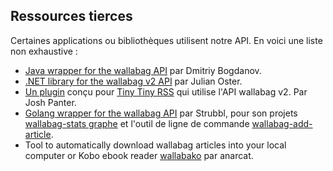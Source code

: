 
Ressources tierces
------------------

Certaines applications ou bibliothèques utilisent notre API. En voici
une liste non exhaustive :

-   [Java wrapper for the wallabag
    API](https://github.com/di72nn/wallabag-api-wrapper) par Dmitriy
    Bogdanov.
-   [.NET library for the wallabag v2
    API](https://github.com/jlnostr/wallabag-api) par Julian Oster.
-   [Un plugin](https://github.com/joshp23/ttrss-to-wallabag-v2) conçu
    pour [Tiny Tiny
    RSS](https://tt-rss.org/) qui utilise
    l'API wallabag v2. Par Josh Panter.
-   [Golang wrapper for the wallabag
    API](https://github.com/Strubbl/wallabago) par Strubbl, pour son
    projets [wallabag-stats
    graphe](https://codeberg.org/strubbl/wallabag-stats) et l'outil de
    ligne de commande
    [wallabag-add-article](https://codeberg.org/strubbl/wallabag-add-article).
-   Tool to automatically download wallabag articles into your local
    computer or Kobo ebook reader
    [wallabako](https://gitlab.com/anarcat/wallabako) par anarcat.
